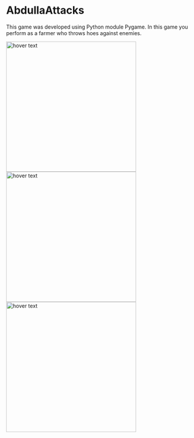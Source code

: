 # AbdullaAttacks
This game was developed using Python module Pygame. In this game you perform as a farmer who throws hoes against enemies.

<p align="left">
  <img src="https://user-images.githubusercontent.com/106261886/178907573-431a5a44-3d0b-464f-8075-212db1127432.png" width="350" title="hover text">
  <img src="https://user-images.githubusercontent.com/106261886/178908210-6e97a474-8502-4cd3-9d56-8c412968e94b.png" width="350" title="hover text">
  <img src="https://user-images.githubusercontent.com/106261886/178908210-6e97a474-8502-4cd3-9d56-8c412968e94b.png" width="350" title="hover text">
</p>

